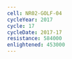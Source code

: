 ```yaml
---
cell: NR02-GOLF-04
cycleYear: 2017
cycle: 17
cycleDate: 2017-17
resistance: 584000
enlightened: 453000 
---
```

      